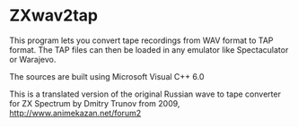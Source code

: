 # ZXwav2tap

This program lets you convert tape recordings from WAV format to TAP format. The TAP files can then be loaded in any emulator like Spectaculator or Warajevo.

The sources are built using Microsoft Visual C++ 6.0

This is a translated version of the original Russian wave to tape converter for ZX Spectrum by Dmitry Trunov from 2009, http://www.animekazan.net/forum2


